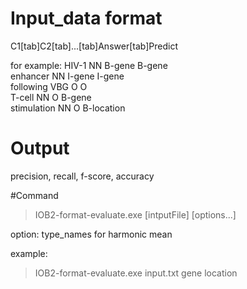 # Input_data format #

C1[tab]C2[tab]...[tab]Answer[tab]Predict

for example:
HIV-1 NN  B-gene	B-gene  
enhancer	NN	I-gene	I-gene  
following	VBG	O O  
T-cell	NN	O B-gene  
stimulation	NN	O B-location  
 
# Output #

precision, recall, f-score, accuracy


#Command

> IOB2-format-evaluate.exe [intputFile] [options...]

option:
  type_names for harmonic mean
 
 example:
> IOB2-format-evaluate.exe input.txt gene location

